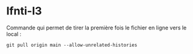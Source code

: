 # Ifnti-l3

Commande qui permet de tirer la première fois le fichier en ligne vers le local : 
```
git pull origin main --allow-unrelated-histories
```
